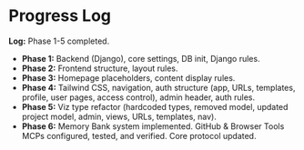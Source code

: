 # Progress Log

**Log:** Phase 1-5 completed.
 
*   **Phase 1:** Backend (Django), core settings, DB init, Django rules.
*   **Phase 2:** Frontend structure, layout rules.
*   **Phase 3:** Homepage placeholders, content display rules.
*   **Phase 4:** Tailwind CSS, navigation, auth structure (app, URLs, templates, profile, user pages, access control), admin header, auth rules.
*   **Phase 5:** Viz type refactor (hardcoded types, removed model, updated project model, admin, views, URLs, templates, nav).
*   **Phase 6:** Memory Bank system implemented. GitHub & Browser Tools MCPs configured, tested, and verified. Core protocol updated. 